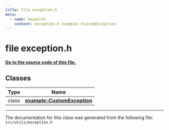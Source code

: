```yaml
---
title: file exception.h
meta:
  - name: keywords
    content: exception.h example::CustomException
---
```


# file exception.h

**[Go to the source code of this file.](exception_8h_source.md)**


## Classes

|Type|Name|
|-----|-----|
|class|[**example::CustomException**](classexample_1_1_custom_exception.md)|




----------------------------------------
The documentation for this class was generated from the following file: `src/utils/exception.h`
